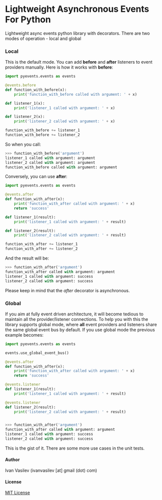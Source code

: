 # Lightweight Asynchronous Events For Python

Lightweight async events python library with decorators. There are two modes of operation - local and global

### Local
This is the default mode. You can add **before** and **after** listeners to event providers manually. Here is how it works with **before**:

```python
import pyevents.events as events

@events.before
def function_with_before(x):
    print('function_with_before called with argument: ' + x)

def listener_1(x):
    print('listener_1 called with argument: ' + x)

def listener_2(x):
    print('listener_2 called with argument: ' + x)

function_with_before += listener_1
function_with_before += listener_2
```
So when you call:
```python 
>>> function_with_before('argument')
listener_1 called with argument: argument
listener_2 called with argument: argument
function_with_before called with argument: argument
```

Conversely, you can use **after**: 


```python 
import pyevents.events as events

@events.after
def function_with_after(x):
    print('function_with_after called with argument: ' + x)
    return 'success'

def listener_1(result):
    print('listener_1 called with argument: ' + result)

def listener_2(result):
    print('listener_2 called with argument: ' + result)

function_with_after += listener_1
function_with_after += listener_2
```

And the result will be:
```python 
>>> function_with_after('argument')
function_with_after called with argument: argument
listener_1 called with argument: success
listener_2 called with argument: success
```
Please keep in mind that the _after_ decorator is asynchronous.

### Global
If you aim at fully event driven architecture, it will become tedious to maintain all the provider/listener connections. To help you with this the library supports global mode, where **all** event providers and listeners share the same global event bus by default. If you use global mode the previous example becomes:

```python 
import pyevents.events as events

events.use_global_event_bus()

@events.after
def function_with_after(x):
    print('function_with_after called with argument: ' + x)
    return 'success'

@events.listener
def listener_1(result):
    print('listener_1 called with argument: ' + result)

@events.listener
def listener_2(result):
    print('listener_2 called with argument: ' + result)


>>> function_with_after('argument')
function_with_after called with argument: argument
listener_1 called with argument: success
listener_2 called with argument: success
```

This is the gist of it. There are some more use cases in the unit tests.

#### Author
Ivan Vasilev (ivanvasilev [at] gmail (dot) com)

#### License
[MIT License](http://opensource.org/licenses/MIT)